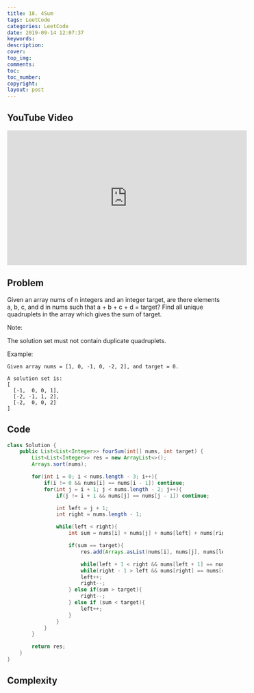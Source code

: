 ```yaml
---
title: 18. 4Sum
tags: LeetCode
categories: LeetCode
date: 2019-09-14 12:07:37
keywords:
description:
cover:
top_img:
comments:
toc:
toc_number:
copyright:
layout: post
---
```


## YouTube Video

<iframe width="560" height="315" src="https://www.youtube.com/embed/oACoT4c_Tig" frameborder="0" allow="accelerometer; autoplay; encrypted-media; gyroscope; picture-in-picture" allowfullscreen></iframe>

## Problem

Given an array nums of n integers and an integer target, are there elements a, b, c, and d in nums such that a + b + c + d = target? Find all unique quadruplets in the array which gives the sum of target.

Note:

The solution set must not contain duplicate quadruplets.

Example:

```
Given array nums = [1, 0, -1, 0, -2, 2], and target = 0.

A solution set is:
[
  [-1,  0, 0, 1],
  [-2, -1, 1, 2],
  [-2,  0, 0, 2]
]
```

## Code

```java
class Solution {
    public List<List<Integer>> fourSum(int[] nums, int target) {
        List<List<Integer>> res = new ArrayList<>();
        Arrays.sort(nums);

        for(int i = 0; i < nums.length - 3; i++){
            if(i != 0 && nums[i] == nums[i - 1]) continue;
            for(int j = i + 1; j < nums.length - 2; j++){
                if(j != i + 1 && nums[j] == nums[j - 1]) continue;

                int left = j + 1;
                int right = nums.length - 1;

                while(left < right){
                    int sum = nums[i] + nums[j] + nums[left] + nums[right];

                    if(sum == target){
                        res.add(Arrays.asList(nums[i], nums[j], nums[left], nums[right]));

                        while(left + 1 < right && nums[left + 1] == nums[left]) left++;
                        while(right - 1 > left && nums[right] == nums[right - 1]) right--;
                        left++;
                        right--;
                    } else if(sum > target){
                        right--;
                    } else if (sum < target){
                        left++;
                    }
                }
            }
        }

        return res;
    }
}
```

## Complexity
